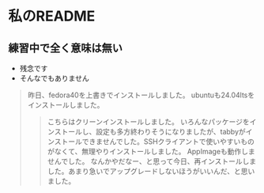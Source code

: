 # 私のREADME
## 練習中で全く意味は無い
- 残念です
- そんなでもありません
> 昨日、fedora40を上書きでインストールしました。
> ubuntuも24.04ltsをインストールしました。
>> こちらはクリーンインストールしました。
>> いろんなパッケージをインストールし、設定も多方終わりそうになりましたが、tabbyがインストールできませんでした。SSHクライアントで使いやすいものがなくて、無理やりインストールしました。
>> AppImageも動作しませんでした。
> なんかやだなー、と思って今日、再インストールしました。あまり急いでアップグレードしないほうがいいんだ、と思いました。
